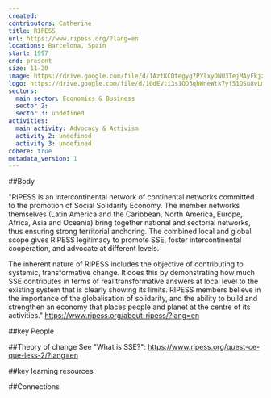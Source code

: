 ```yaml
---
created:
contributors: Catherine
title: RIPESS
url: https://www.ripess.org/?lang=en
locations: Barcelona, Spain
start: 1997
end: present
size: 11-20
image: https://drive.google.com/file/d/1AztKCDtegyg7PYlxyONU3TejMAyFkjzk/view?usp=drive_link
logo: https://drive.google.com/file/d/10dEVti3s1OD3qhWneWtk7yf51DSu8vLm/view?usp=drive_link
sectors:
  main sector: Economics & Business
  sector 2: 
  sector 3: undefined
activities: 
  main activity: Advocacy & Activism
  activity 2: undefined
  activity 3: undefined
cohere: true
metadata_version: 1
---
```



##Body

"RIPESS is an intercontinental network of continental networks committed to the promotion of Social Solidarity Economy. The member networks themselves (Latin America and the Caribbean, North America, Europe, Africa, Asia and Oceania) bring together national and sectorial networks, thus ensuring strong territorial anchoring. The combined local and global scope gives RIPESS legitimacy to promote SSE, foster intercontinental cooperation, and advocate at different levels. 

The inherent nature of RIPESS includes the objective of contributing to systemic, transformative change. It does this by demonstrating how much SSE contributes in terms of real transformative answers at local level to the existing system that is clearly showing its limits. RIPESS members believe in the importance of the globalisation of solidarity, and the ability to build and strengthen an economy that places people and planet at the centre of its activities."
https://www.ripess.org/about-ripess/?lang=en 


##key People


##Theory of change
See "What is SSE?": https://www.ripess.org/quest-ce-que-less-2/?lang=en 

##key learning resources


##Connections


